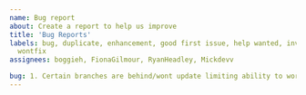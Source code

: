 ```yaml
---
name: Bug report
about: Create a report to help us improve
title: 'Bug Reports'
labels: bug, duplicate, enhancement, good first issue, help wanted, invalid, question,
  wontfix
assignees: boggieh, FionaGilmour, RyanHeadley, Mickdevv

bug: 1. Certain branches are behind/wont update limiting ability to work on different branches for different features.                          2.  Certain SQL statements currently give incorrect population (and therefore percentage) results
---
```


